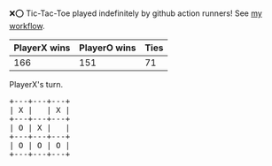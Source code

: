 :x::o: Tic-Tac-Toe played indefinitely by github action runners! See [my workflow](.github/workflows/play.yaml).

|PlayerX wins|PlayerO wins|Ties|
|-|-|-|
|166|151|71|

PlayerX's turn.

<pre>
+---+---+---+
| X |   | X |
+---+---+---+
| O | X |   |
+---+---+---+
| O | O | O |
+---+---+---+
</pre>